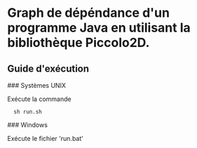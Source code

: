 # Graph de dépéndance d'un programme Java en utilisant la bibliothèque Piccolo2D.

## Guide d'exécution

### Systèmes UNIX

Exécute la commande 

```shell
  sh run.sh
```

### Windows

Exécute le fichier 'run.bat'
